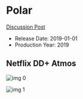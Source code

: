 # Polar

[Discussion Post](https://www.avsforum.com/threads/bass-eq-for-filtered-movies.2995212/post-57503442)

* Release Date: 2019-01-01
* Production Year: 2019

## Netflix DD+ Atmos

![img 0](https://i.imgur.com/dwtobKD.jpg)

![img 1](https://i.imgur.com/fG9JFkj.png)


